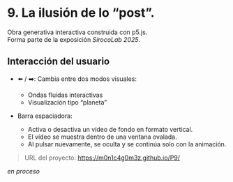 # 9. La ilusión de lo “post”.

Obra generativa interactiva construida con p5.js.  
Forma parte de la exposición *SirocoLab 2025*.

## Interacción del usuario

- ⬅️ / ➡️: Cambia entre dos modos visuales:
  - Ondas fluidas interactivas
  - Visualización tipo “planeta”

- Barra espaciadora:
  - Activa o desactiva un vídeo de fondo en formato vertical.
  - El vídeo se muestra dentro de una ventana ovalada.
  - Al pulsar nuevamente, se oculta y se continúa solo con la animación.

> URL del proyecto: https://m0n1c4g0m3z.github.io/P9/

*en proceso*
